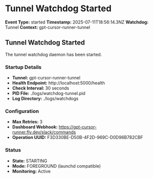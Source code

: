 # Tunnel Watchdog Started

**Event Type:** started
**Timestamp:** 2025-07-11T18:56:14.3NZ
**Watchdog:** Tunnel
**Context:** gpt-cursor-runner-tunnel


## Tunnel Watchdog Started

The tunnel watchdog daemon has been started.

### Startup Details
- **Tunnel:** gpt-cursor-runner-tunnel
- **Health Endpoint:** http://localhost:5000/health
- **Check Interval:** 30 seconds
- **PID File:** ./logs/watchdog-tunnel.pid
- **Log Directory:** ./logs/watchdogs

### Configuration
- **Max Retries:** 3
- **Dashboard Webhook:** https://gpt-cursor-runner.fly.dev/slack/commands
- **Operation UUID:** F3D330BE-D50B-4F2D-969C-D0D96B782CBF

### Status
- **State:** STARTING
- **Mode:** FOREGROUND (launchd compatible)
- **Monitoring:** Active


